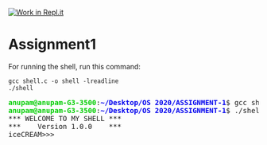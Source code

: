 [![Work in Repl.it](https://classroom.github.com/assets/work-in-replit-14baed9a392b3a25080506f3b7b6d57f295ec2978f6f33ec97e36a161684cbe9.svg)](https://classroom.github.com/online_ide?assignment_repo_id=3068976&assignment_repo_type=AssignmentRepo)

# Assignment1

For running the shell, run this command:
```
gcc shell.c -o shell -lreadline
./shell
```

<pre><font color="#00CD00"><b>anupam@anupam-G3-3500</b></font>:<font color="#0000EE"><b>~/Desktop/OS 2020/ASSIGNMENT-1</b></font>$ gcc shell.c -o shell -lreadline
<font color="#00CD00"><b>anupam@anupam-G3-3500</b></font>:<font color="#0000EE"><b>~/Desktop/OS 2020/ASSIGNMENT-1</b></font>$ ./shell
*** WELCOME TO MY SHELL ***
***    Version 1.0.0    ***
iceCREAM&gt;&gt;&gt;
</pre>

